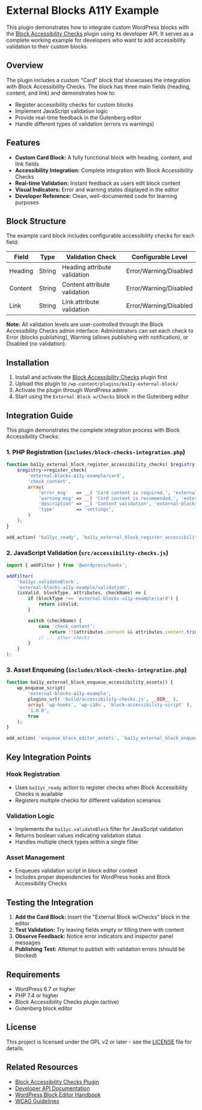# External Blocks A11Y Example

This plugin demonstrates how to integrate custom WordPress blocks with the [Block Accessibility Checks](https://github.com/troychaplin/block-accessibility-checks) plugin using its developer API. It serves as a complete working example for developers who want to add accessibility validation to their custom blocks.

## Overview

The plugin includes a custom "Card" block that showcases the integration with Block Accessibility Checks. The block has three main fields (heading, content, and link) and demonstrates how to:

- Register accessibility checks for custom blocks
- Implement JavaScript validation logic
- Provide real-time feedback in the Gutenberg editor
- Handle different types of validation (errors vs warnings)

## Features

- **Custom Card Block:** A fully functional block with heading, content, and link fields
- **Accessibility Integration:** Complete integration with Block Accessibility Checks
- **Real-time Validation:** Instant feedback as users edit block content
- **Visual Indicators:** Error and warning states displayed in the editor
- **Developer Reference:** Clean, well-documented code for learning purposes

## Block Structure

The example card block includes configurable accessibility checks for each field:

| Field | Type | Validation Check | Configurable Level |
|-------|------|------------------|-------------------|
| Heading | String | Heading attribute validation | Error/Warning/Disabled |
| Content | String | Content attribute validation | Error/Warning/Disabled |
| Link | String | Link attribute validation | Error/Warning/Disabled |

**Note:** All validation levels are user-controlled through the Block Accessibility Checks admin interface. Administrators can set each check to Error (blocks publishing), Warning (allows publishing with notification), or Disabled (no validation).

## Installation

1. Install and activate the [Block Accessibility Checks](https://github.com/wordpress/block-accessibility-checks) plugin first
2. Upload this plugin to `/wp-content/plugins/ba11y-external-block/`
3. Activate the plugin through WordPress admin
4. Start using the `External Block w/Checks` block in the Gutenberg editor

## Integration Guide

This plugin demonstrates the complete integration process with Block Accessibility Checks:

### 1. PHP Registration (`includes/block-checks-integration.php`)

```php
function ba11y_external_block_register_accessibility_checks( $registry ) {
    $registry->register_check(
        'external-blocks-a11y-example/card',
        'check_content',
        array(
            'error_msg'   => __( 'Card content is required.', 'external-blocks-a11y-example' ),
            'warning_msg' => __( 'Card content is recommended.', 'external-blocks-a11y-example' ),
            'description' => __( 'Content validation', 'external-blocks-a11y-example' ),
            'type'        => 'settings',
        )
    );
}

add_action( 'ba11yc_ready', 'ba11y_external_block_register_accessibility_checks' );
```

### 2. JavaScript Validation (`src/accessibility-checks.js`)

```javascript
import { addFilter } from '@wordpress/hooks';

addFilter(
    'ba11yc.validateBlock',
    'external-blocks-a11y-example/validation',
    (isValid, blockType, attributes, checkName) => {
        if (blockType !== 'external-blocks-a11y-example/card') {
            return isValid;
        }

        switch (checkName) {
            case 'check_content':
                return !!(attributes.content && attributes.content.trim());
            // ... other checks
        }
    }
);
```

### 3. Asset Enqueuing (`includes/block-checks-integration.php`)

```php
function ba11y_external_block_enqueue_accessibility_assets() {
    wp_enqueue_script(
        'external-blocks-a11y-example',
        plugins_url( 'build/accessibility-checks.js', __DIR__ ),
        array( 'wp-hooks', 'wp-i18n', 'block-accessibility-script' ),
        '1.0.0',
        true
    );
}

add_action( 'enqueue_block_editor_assets', 'ba11y_external_block_enqueue_accessibility_assets' );
```

## Key Integration Points

### Hook Registration
- Uses `ba11yc_ready` action to register checks when Block Accessibility Checks is available
- Registers multiple checks for different validation scenarios

### Validation Logic
- Implements the `ba11yc.validateBlock` filter for JavaScript validation
- Returns boolean values indicating validation status
- Handles multiple check types within a single filter

### Asset Management
- Enqueues validation script in block editor context
- Includes proper dependencies for WordPress hooks and Block Accessibility Checks

## Testing the Integration

1. **Add the Card Block:** Insert the "External Block w/Checks" block in the editor
2. **Test Validation:** Try leaving fields empty or filling them with content
3. **Observe Feedback:** Notice error indicators and inspector panel messages
4. **Publishing Test:** Attempt to publish with validation errors (should be blocked)

## Requirements

- WordPress 6.7 or higher
- PHP 7.4 or higher
- Block Accessibility Checks plugin (active)
- Gutenberg block editor

## License

This project is licensed under the GPL v2 or later - see the [LICENSE](LICENSE) file for details.

## Related Resources

- [Block Accessibility Checks Plugin](https://github.com/wordpress/block-accessibility-checks)
- [Developer API Documentation](https://github.com/troychaplin/block-accessibility-checks/tree/main/docs)
- [WordPress Block Editor Handbook](https://developer.wordpress.org/block-editor/)
- [WCAG Guidelines](https://www.w3.org/WAI/WCAG21/quickref/)
